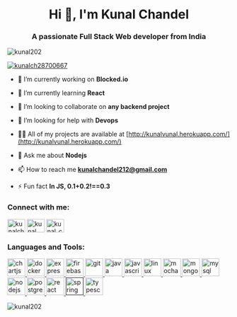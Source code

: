 <h1 align="center">Hi 👋, I'm Kunal Chandel</h1>
<h3 align="center">A passionate Full Stack Web developer from India</h3>

<p align="left"> <img src="https://komarev.com/ghpvc/?username=kunal202&label=Profile%20views&color=0e75b6&style=flat" alt="kunal202" /> </p>

<p align="left"> <a href="https://twitter.com/kunalch28700667" target="blank"><img src="https://img.shields.io/twitter/follow/kunalch28700667?logo=twitter&style=for-the-badge" alt="kunalch28700667" /></a> </p>

- 🔭 I’m currently working on **Blocked.io**

- 🌱 I’m currently learning **React**

- 👯 I’m looking to collaborate on **any backend project**

- 🤝 I’m looking for help with **Devops**

- 👨‍💻 All of my projects are available at [http://kunalvunal.herokuapp.com/](http://kunalvunal.herokuapp.com/)

- 💬 Ask me about **Nodejs**

- 📫 How to reach me **kunalchandel212@gmail.com**

- ⚡ Fun fact **In JS, 0.1+0.2!==0.3**

<p align="left">
<h3 align="left">Connect with me:</h3>
<a href="https://twitter.com/kunalch28700667" target="blank"><img align="center" src="https://cdn.jsdelivr.net/npm/simple-icons@3.0.1/icons/twitter.svg" alt="kunalch28700667" height="30" width="40" /></a>
<a href="https://linkedin.com/in/kunal chandel" target="blank"><img align="center" src="https://cdn.jsdelivr.net/npm/simple-icons@3.0.1/icons/linkedin.svg" alt="kunal chandel" height="30" width="40" /></a>
<a href="https://www.leetcode.com/kunal_ch" target="blank"><img align="center" src="https://cdn.jsdelivr.net/npm/simple-icons@3.0.1/icons/leetcode.svg" alt="kunal_ch" height="30" width="40" /></a>
</p>

<h3 align="left">Languages and Tools:</h3>
<p align="left"> <a href="https://www.chartjs.org" target="_blank"> <img src="https://www.chartjs.org/media/logo-title.svg" alt="chartjs" width="40" height="40"/> </a> <a href="https://www.docker.com/" target="_blank"> <img src="https://devicons.github.io/devicon/devicon.git/icons/docker/docker-original-wordmark.svg" alt="docker" width="40" height="40"/> </a> <a href="https://expressjs.com" target="_blank"> <img src="https://devicons.github.io/devicon/devicon.git/icons/express/express-original-wordmark.svg" alt="express" width="40" height="40"/> </a> <a href="https://firebase.google.com/" target="_blank"> <img src="https://www.vectorlogo.zone/logos/firebase/firebase-icon.svg" alt="firebase" width="40" height="40"/> </a> <a href="https://git-scm.com/" target="_blank"> <img src="https://www.vectorlogo.zone/logos/git-scm/git-scm-icon.svg" alt="git" width="40" height="40"/> </a> <a href="https://www.java.com" target="_blank"> <img src="https://devicons.github.io/devicon/devicon.git/icons/java/java-original-wordmark.svg" alt="java" width="40" height="40"/> </a> <a href="https://developer.mozilla.org/en-US/docs/Web/JavaScript" target="_blank"> <img src="https://devicons.github.io/devicon/devicon.git/icons/javascript/javascript-original.svg" alt="javascript" width="40" height="40"/> </a> <a href="https://www.linux.org/" target="_blank"> <img src="https://devicons.github.io/devicon/devicon.git/icons/linux/linux-original.svg" alt="linux" width="40" height="40"/> </a> <a href="https://mochajs.org" target="_blank"> <img src="https://www.vectorlogo.zone/logos/mochajs/mochajs-icon.svg" alt="mocha" width="40" height="40"/> </a> <a href="https://www.mongodb.com/" target="_blank"> <img src="https://devicons.github.io/devicon/devicon.git/icons/mongodb/mongodb-original-wordmark.svg" alt="mongodb" width="40" height="40"/> </a> <a href="https://www.mysql.com/" target="_blank"> <img src="https://devicons.github.io/devicon/devicon.git/icons/mysql/mysql-original-wordmark.svg" alt="mysql" width="40" height="40"/> </a> <a href="https://nodejs.org" target="_blank"> <img src="https://devicons.github.io/devicon/devicon.git/icons/nodejs/nodejs-original-wordmark.svg" alt="nodejs" width="40" height="40"/> </a> <a href="https://www.postgresql.org" target="_blank"> <img src="https://devicons.github.io/devicon/devicon.git/icons/postgresql/postgresql-original-wordmark.svg" alt="postgresql" width="40" height="40"/> </a> <a href="https://reactjs.org/" target="_blank"> <img src="https://devicons.github.io/devicon/devicon.git/icons/react/react-original-wordmark.svg" alt="react" width="40" height="40"/> </a> <a href="" target="_blank"> <img src="https://www.vectorlogo.zone/logos/springio/springio-icon.svg" alt="spring" width="40" height="40"/> </a> <a href="https://www.typescriptlang.org/" target="_blank"> <img src="https://devicons.github.io/devicon/devicon.git/icons/typescript/typescript-original.svg" alt="typescript" width="40" height="40"/> </a> </p>

<p><img align="left" src="https://github-readme-stats.vercel.app/api/top-langs/?username=kunal202&layout=compact" alt="kunal202" /></p>
